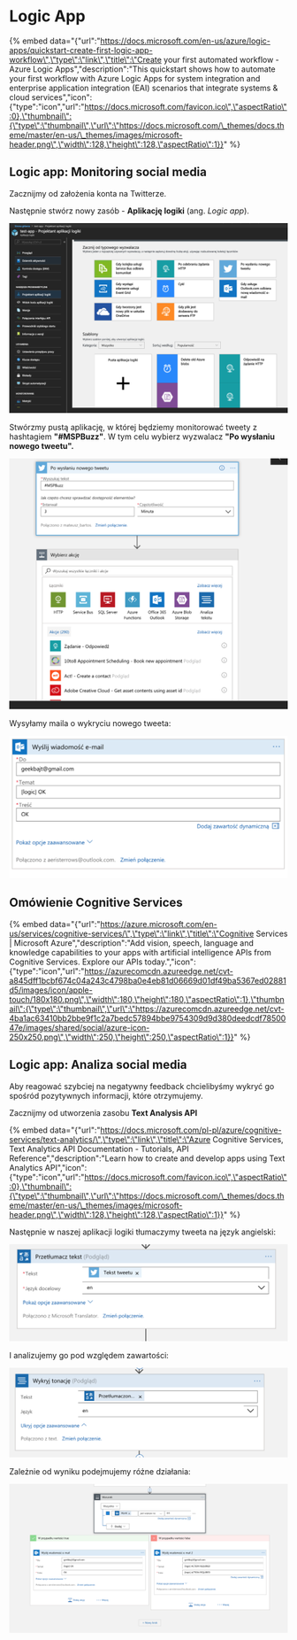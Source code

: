 # Logic App

{% embed data="{\"url\":\"https://docs.microsoft.com/en-us/azure/logic-apps/quickstart-create-first-logic-app-workflow\",\"type\":\"link\",\"title\":\"Create your first automated workflow - Azure Logic Apps\",\"description\":\"This quickstart shows how to automate your first workflow with Azure Logic Apps for system integration and enterprise application integration \(EAI\) scenarios that integrate systems & cloud services\",\"icon\":{\"type\":\"icon\",\"url\":\"https://docs.microsoft.com/favicon.ico\",\"aspectRatio\":0},\"thumbnail\":{\"type\":\"thumbnail\",\"url\":\"https://docs.microsoft.com/\_themes/docs.theme/master/en-us/\_themes/images/microsoft-header.png\",\"width\":128,\"height\":128,\"aspectRatio\":1}}" %}

## Logic app: Monitoring social media

Zacznijmy od założenia konta na Twitterze.

Następnie stwórz nowy zasób - **Aplikację logiki** \(ang. _Logic app_\).

![](.gitbook/assets/image-9.png)

Stwórzmy pustą aplikację, w której będziemy monitorować tweety z hashtagiem **"\#MSPBuzz"**. W tym celu wybierz wyzwalacz **"Po wysłaniu nowego tweetu".**

![](.gitbook/assets/image-13.png)

Wysyłamy maila o wykryciu nowego tweeta:

![](.gitbook/assets/image-8.png)

## Omówienie Cognitive Services

{% embed data="{\"url\":\"https://azure.microsoft.com/en-us/services/cognitive-services/\",\"type\":\"link\",\"title\":\"Cognitive Services \| Microsoft Azure\",\"description\":\"Add vision, speech, language and knowledge capabilities to your apps with artificial intelligence APIs from Cognitive Services. Explore our APIs today.\",\"icon\":{\"type\":\"icon\",\"url\":\"https://azurecomcdn.azureedge.net/cvt-a845dff1bcbf674c04a243c4798ba0e4eb81d06669d01df49ba5367ed02881d5/images/icon/apple-touch/180x180.png\",\"width\":180,\"height\":180,\"aspectRatio\":1},\"thumbnail\":{\"type\":\"thumbnail\",\"url\":\"https://azurecomcdn.azureedge.net/cvt-4ba1ac63410bb2bbe9f1c2a7bedc57894bbe9754309d9d380deedcdf7850047e/images/shared/social/azure-icon-250x250.png\",\"width\":250,\"height\":250,\"aspectRatio\":1}}" %}

## Logic app: Analiza social media

Aby reagować szybciej na negatywny feedback chcielibyśmy wykryć go spośród pozytywnych informacji, które otrzymujemy.

Zacznijmy od utworzenia zasobu **Text Analysis API**

{% embed data="{\"url\":\"https://docs.microsoft.com/pl-pl/azure/cognitive-services/text-analytics/\",\"type\":\"link\",\"title\":\"Azure Cognitive Services, Text Analytics API Documentation - Tutorials, API Reference\",\"description\":\"Learn how to create and develop apps using Text Analytics API\",\"icon\":{\"type\":\"icon\",\"url\":\"https://docs.microsoft.com/favicon.ico\",\"aspectRatio\":0},\"thumbnail\":{\"type\":\"thumbnail\",\"url\":\"https://docs.microsoft.com/\_themes/docs.theme/master/en-us/\_themes/images/microsoft-header.png\",\"width\":128,\"height\":128,\"aspectRatio\":1}}" %}

Następnie w naszej aplikacji logiki tłumaczymy tweeta na język angielski:

![](.gitbook/assets/image-18.png)

I analizujemy go pod względem zawartości:

![](.gitbook/assets/image-1.png)

Zależnie od wyniku podejmujemy różne działania:

![](.gitbook/assets/image-19.png)

